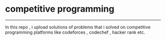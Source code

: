 # competitive programming
***
In this repo , i upload solutions of problems that i solved on competitive programming platforms like codeforces , codechef , hacker rank etc.
